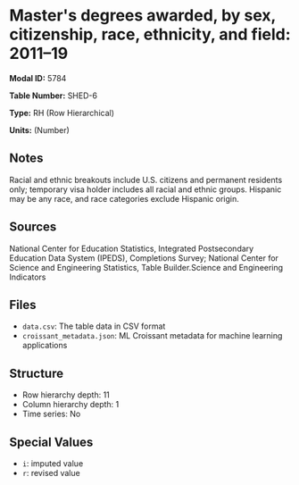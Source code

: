 # Master's degrees awarded, by sex, citizenship, race, ethnicity, and field: 2011–19

**Modal ID:** 5784

**Table Number:** SHED-6

**Type:** RH (Row Hierarchical)

**Units:** (Number)

## Notes

Racial and ethnic breakouts include U.S. citizens and permanent residents only; temporary visa holder includes all racial and ethnic groups. Hispanic may be any race, and race categories exclude Hispanic origin.

## Sources

National Center for Education Statistics, Integrated Postsecondary Education Data System (IPEDS), Completions Survey; National Center for Science and Engineering Statistics, Table Builder.Science and Engineering Indicators

## Files

- `data.csv`: The table data in CSV format
- `croissant_metadata.json`: ML Croissant metadata for machine learning applications

## Structure

- Row hierarchy depth: 11
- Column hierarchy depth: 1
- Time series: No

## Special Values

- `i`: imputed value
- `r`: revised value
